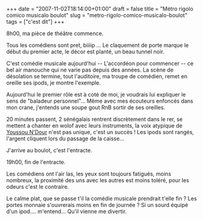 +++
date = "2007-11-02T18:14:00+01:00"
draft = false
title = "Métro rigolo comico musicalo boulot"
slug = "metro-rigolo-comico-musicalo-boulot"
tags = ["c'est dit"]
+++

8h00, ma pièce de théâtre commence.

Tous les comédiens sont pret, biiiip ... Le claquement de porte marque le début du premier acte, le décor est planté, un beau tunnel noir.

C'est comédie musicale aujourd'hui --
L'accordéon pour commencer -- ce bel air manouche qui ne varie pas depuis des années.
La scène de désolation se termine, tout l'auditoire, ma troupe de comédien, remet en oreille ses ipods, je montre l'exemple.

Aujourd'hui le premier rôle est à coté de moi, je voudrais lui expliquer le sens de "baladeur personnel"...
Même avec mes écouteurs enfoncés dans mon crane, j'entends une soupe gout RnB sortir de ses oreilles.

20 minutes passent, 2 sénégalais rentrent discrètement dans le rer, se mettent a chanter en wolof avec leurs instruments, la voix atypique de [Youssou N'Dour](http://fr.wikipedia.org/wiki/Youssou_N%27Dour) n'est pas unique, c'est un succès ! Les ipods sont rangés, l'argent cliquent lors du passage de la caisse...

J'arrive au boulot, c'est l'entracte.

19h00, fin de l'entracte.

Les comédiens ont l'air las, les yeux sont toujours fatigués, moins nombreux, la proximité des uns avec les autres est moins toléré, pour les odeurs c'est le contraire.

Le calme plat, que se passe t'il la comédie musicale prendrait t'elle fin ?
Les portes monnaie s'ouvrerais moins en fin de journée ?
Si un sourd équipé d'un ipod.... m'entend... Qu'il vienne me divertir.